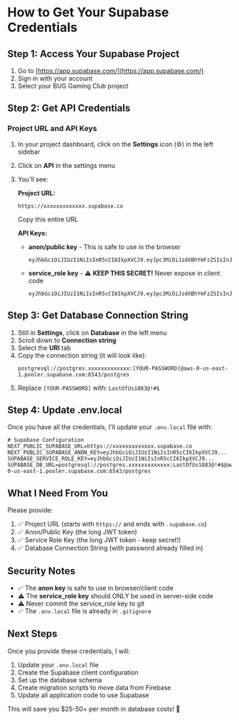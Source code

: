 # How to Get Your Supabase Credentials

## Step 1: Access Your Supabase Project

1. Go to [https://app.supabase.com/](https://app.supabase.com/)
2. Sign in with your account
3. Select your BUG Gaming Club project

## Step 2: Get API Credentials

### Project URL and API Keys

1. In your project dashboard, click on the **Settings** icon (⚙️) in the left sidebar
2. Click on **API** in the settings menu
3. You'll see:

   **Project URL:**
   ```
   https://xxxxxxxxxxxxx.supabase.co
   ```
   Copy this entire URL

   **API Keys:**
   - **anon/public key** - This is safe to use in the browser
     ```
     eyJhbGciOiJIUzI1NiIsInR5cCI6IkpXVCJ9.eyJpc3MiOiJzdXBhYmFzZSIsInJlZiI6...
     ```
   
   - **service_role key** - ⚠️ **KEEP THIS SECRET!** Never expose in client code
     ```
     eyJhbGciOiJIUzI1NiIsInR5cCI6IkpXVCJ9.eyJpc3MiOiJzdXBhYmFzZSIsInJlZiI6...
     ```

## Step 3: Get Database Connection String

1. Still in **Settings**, click on **Database** in the left menu
2. Scroll down to **Connection string**
3. Select the **URI** tab
4. Copy the connection string (it will look like):
   ```
   postgresql://postgres.xxxxxxxxxxxxx:[YOUR-PASSWORD]@aws-0-us-east-1.pooler.supabase.com:6543/postgres
   ```
5. Replace `[YOUR-PASSWORD]` with: `LastOfUs1883@!#$`

## Step 4: Update .env.local

Once you have all the credentials, I'll update your `.env.local` file with:

```env
# Supabase Configuration
NEXT_PUBLIC_SUPABASE_URL=https://xxxxxxxxxxxxx.supabase.co
NEXT_PUBLIC_SUPABASE_ANON_KEY=eyJhbGciOiJIUzI1NiIsInR5cCI6IkpXVCJ9...
SUPABASE_SERVICE_ROLE_KEY=eyJhbGciOiJIUzI1NiIsInR5cCI6IkpXVCJ9...
SUPABASE_DB_URL=postgresql://postgres.xxxxxxxxxxxxx:LastOfUs1883@!#$@aws-0-us-east-1.pooler.supabase.com:6543/postgres
```

## What I Need From You

Please provide:
1. ✅ Project URL (starts with `https://` and ends with `.supabase.co`)
2. ✅ Anon/Public Key (the long JWT token)
3. ✅ Service Role Key (the long JWT token - keep secret!)
4. ✅ Database Connection String (with password already filled in)

## Security Notes

- ✅ The **anon key** is safe to use in browser/client code
- ⚠️ The **service_role key** should ONLY be used in server-side code
- ⚠️ Never commit the service_role key to git
- ✅ The `.env.local` file is already in `.gitignore`

## Next Steps

Once you provide these credentials, I will:
1. Update your `.env.local` file
2. Create the Supabase client configuration
3. Set up the database schema
4. Create migration scripts to move data from Firebase
5. Update all application code to use Supabase

This will save you $25-50+ per month in database costs! 🎉

